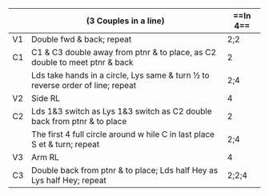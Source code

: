 ||(3 Couples in a line) |==In 4==|
|-----|----|-----|
|V1| Double fwd & back; repeat |2;2|
|C1| C1 & C3 double away from ptnr & to place, as C2 double to meet ptnr & back |2|
||Lds take hands in a circle, Lys same & turn ½ to reverse order of line; repeat |2;4|
|V2| Side RL |4|
|C2| Lds 1&3 switch as Lys 1&3 switch as C2 double back from ptnr & to place |2|
||The first 4 full circle around w hile C in last place S et & turn; repeat |2;4|
|V3| Arm RL |4 |
|C3| Double back from ptnr & to place; Lds half Hey as Lys half Hey; repeat |2;2;4|
